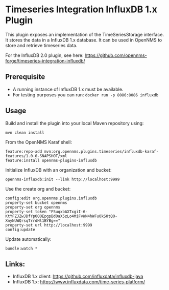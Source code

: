 # Timeseries Integration InfluxDB 1.x Plugin

This plugin exposes an implementation of the TimeSeriesStorage interface.
It stores the data in a InfluxDB 1.x database.
It can be used in OpenNMS to store and retrieve timeseries data.

For the InfluxDB 2.0 plugin, see here: https://github.com/opennms-forge/timeseries-integration-influxdb/ 

## Prerequisite
* A running instance of InfluxDB 1.x must be available.
* For testing purposes you can run: ``docker run -p 8086:8086 influxdb``

## Usage

Build and install the plugin into your local Maven repository using:
```
mvn clean install
```

From the OpenNMS Karaf shell:
```
feature:repo-add mvn:org.opennms.plugins.timeseries/influxdb-karaf-features/1.0.0-SNAPSHOT/xml
feature:install opennms-plugins-influxdb
```

Initialize InfluxDB with an organization and bucket:
```
opennms-influxdb:init --link http://localhost:9999
```

Use the create org and bucket:
```
config:edit org.opennms.plugins.influxdb
property-set bucket opennms
property-set org opennms
property-set token "FSuqxbAXTxgiI-6-KtYFZJZwJDfYpOOOEpgpBdOaX5zLo4MiFvWN4hWFu0kSOtQO-XnyNUWQrsqTrrdHl1BYBg=="
property-set url http://localhost:9999
config:update
```

Update automatically:
```
bundle:watch *
```

## Links:
* InfluxDB 1.x client: https://github.com/influxdata/influxdb-java
* InfluxDB 1.x: https://www.influxdata.com/time-series-platform/

